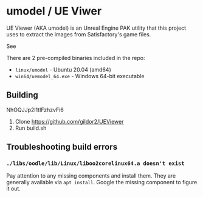 # umodel / UE Viwer

UE Viewer (AKA umodel) is an Unreal Engine PAK utility that this project uses to extract the images from Satisfactory's game files.

See 

There are 2 pre-compiled binaries included in the repo:
- `linux/umodel` - Ubuntu 20.04 (amd64)
- `win64/uemodel_64.exe` - Windows 64-bit executable


## Building
NhOQJJp2l1tIFzhzvFi6
1. Clone https://github.com/gildor2/UEViewer
2. Run build.sh

## Troubleshooting build errors

### `./libs/oodle/lib/Linux/liboo2corelinux64.a doesn't exist`


Pay attention to any missing components and install them. They are generally available via `apt install`. Google the missing component to figure it out.